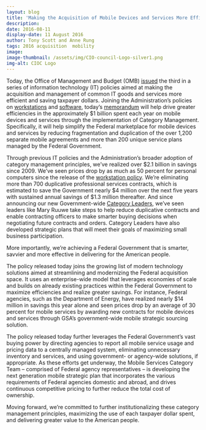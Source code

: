 ```yaml
---
layout: blog
title: 'Making the Acquisition of Mobile Devices and Services More Efficient'
description:
date: 2016-08-11
display-date: 11 August 2016
author: Tony Scott and Anne Rung
tags: 2016 acquisition  mobility
image:
image-thumbnail: /assets/img/CIO-council-Logo-silver1.png
img-alt: CIOC Logo
---
```

Today, the Office of Management and Budget (OMB) [issued](https://www.whitehouse.gov/sites/default/files/omb/memoranda/2016/m_16_20.pdf) the third in a series of information technology (IT) policies aimed at making the acquisition and management of common IT goods and services more efficient and saving taxpayer dollars. Joining the Administration’s policies on [workstations](https://www.whitehouse.gov/blog/2015/10/16/improving-way-government-buys-it) and [software](https://www.whitehouse.gov/blog/2016/06/02/applying-category-management-principles-software-management-practices), today’s [memorandum](https://www.whitehouse.gov/sites/default/files/omb/memoranda/2016/m_16_20.pdf) will help drive greater efficiencies in the approximately $1 billion spent each year on mobile devices and services through the implementation of Category Management. Specifically, it will help simplify the Federal marketplace for mobile devices and services by reducing fragmentation and duplication of the over 1,200 separate mobile agreements and more than 200 unique service plans managed by the Federal Government.

Through previous IT policies and the Administration’s broader adoption of category management principles, we’ve realized over $2.1 billion in savings since 2009. We’ve seen prices drop by as much as 50 percent for personal computers since the release of the [workstation policy](https://www.whitehouse.gov/blog/2015/10/16/improving-way-government-buys-it). We’re eliminating more than 700 duplicative professional services contracts, which is estimated to save the Government nearly $4 million over the next five years with sustained annual savings of $1.3 million thereafter. And since announcing our new Government-wide [Category Leaders](https://www.whitehouse.gov/blog/2015/10/16/improving-way-government-buys-it), we’ve seen leaders like Mary Ruuwe take steps to help reduce duplicative contracts and enable contracting officers to make smarter buying decisions when negotiating future contracts and orders. Category Leaders have also developed strategic plans that will meet their goals of maximizing small business participation.

More importantly, we’re achieving a Federal Government that is smarter, savvier and more effective in delivering for the American people.

The policy released today joins the growing list of modern technology solutions aimed at streamlining and modernizing the Federal acquisition space. It uses an enterprise-wide model that leverages economies of scale and builds on already existing practices within the Federal Government to maximize efficiencies and realize greater savings. For instance, Federal agencies, such as the Department of Energy, have realized nearly $14 million in savings this year alone and seen prices drop by an average of 30 percent for mobile services by awarding new contracts for mobile devices and services through GSA’s government-wide mobile strategic sourcing solution.

The policy released today further leverages the Federal Government’s vast buying power by directing agencies to report all mobile service usage and pricing data to a centrally managed system, eliminating unnecessary inventory and services, and using government- or agency-wide solutions, if appropriate. As these efforts get underway, the Mobile Services Category Team – comprised of Federal agency representatives – is developing the next generation mobile strategic plan that incorporates the various requirements of Federal agencies domestic and abroad, and drives continuous competitive pricing to further reduce the total cost of ownership.

Moving forward, we’re committed to further institutionalizing these category management principles, maximizing the use of each taxpayer dollar spent, and delivering greater value to the American people.

